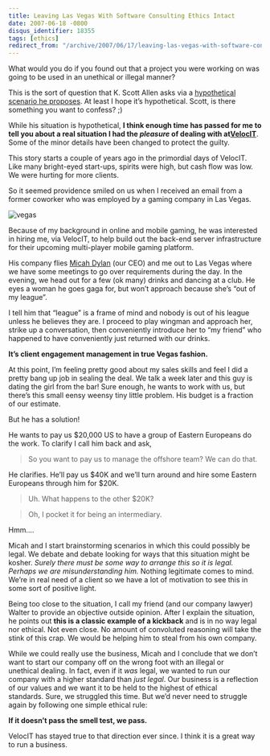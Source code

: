 ```yaml
---
title: Leaving Las Vegas With Software Consulting Ethics Intact
date: 2007-06-18 -0800
disqus_identifier: 18355
tags: [ethics]
redirect_from: "/archive/2007/06/17/leaving-las-vegas-with-software-consulting-ethics-intact.aspx/"
---
```


What would you do if you found out that a project you were working on
was going to be used in an unethical or illegal manner?

This is the sort of question that K. Scott Allen asks via a
[hypothetical scenario he
proposes](http://odetocode.com/Blogs/scott/archive/2007/06/17/10978.aspx "The Main Monkey Business").
At least I hope it’s hypothetical. Scott, is there something you want to
confess? ;)

While his situation is hypothetical, **I think enough time has passed
for me to tell you about a real situation I had the *pleasure* of
dealing with
at**[**VelocIT**](http://veloc-it.com/ "Veloc-IT - We Get IT Done").
Some of the minor details have been changed to protect the guilty.

This story starts a couple of years ago in the primordial days
of VelocIT. Like many bright-eyed start-ups, spirits were high, but cash
flow was low. We were hurting for more clients.

So it seemed providence smiled on us when I received an email from a
former coworker who was employed by a gaming company in Las Vegas.

![vegas](https://haacked.com/images/haacked_com/WindowsLiveWriter/MyFirstFathersDay_14DB0/vegas_1.jpg)

Because of my background in online and mobile gaming, he was interested
in hiring me, via VelocIT, to help build out the back-end server
infrastructure for their upcoming multi-player mobile gaming platform.

His company flies [Micah Dylan](http://micahdylan.com/ "Micah Dylan")
(our CEO) and me out to Las Vegas where we have some meetings to go over
requirements during the day. In the evening, we head out for a few (ok
many) drinks and dancing at a club. He eyes a woman he goes gaga for,
but won’t approach because she’s “out of my league”.

I tell him that “league” is a frame of mind and nobody is out of his
league unless he believes they are. I proceed to play wingman and
approach her, strike up a conversation, then conveniently introduce her
to “my friend” who happened to have conveniently just returned with our
drinks.

**It’s client engagement management in true Vegas fashion.**

At this point, I’m feeling pretty good about my sales skills and feel I
did a pretty bang up job in sealing the deal. We talk a week later and
this guy is dating the girl from the bar! Sure enough, he wants to work
with us, but there’s this small eensy weensy tiny little problem. His
budget is a fraction of our estimate.

But he has a solution!

He wants to pay us \$20,000 US to have a group of Eastern Europeans do
the work. To clarify I call him back and ask,

> So you want to pay us to manage the offshore team? We can do that.

He clarifies. He’ll pay us \$40K and we’ll turn around and hire some
Eastern Europeans through him for \$20K.

> Uh. What happens to the other \$20K?

> Oh, I pocket it for being an intermediary.

Hmm....

Micah and I start brainstorming scenarios in which this could possibly
be legal. We debate and debate looking for ways that this situation
might be kosher. *Surely there must be some way to arrange this so it is
legal. Perhaps we are misunderstanding him.* Nothing legitimate comes to
mind. We’re in real need of a client so we have a lot of motivation to
see this in some sort of positive light.

Being too close to the situation, I call my friend (and our company
lawyer) Walter to provide an objective outside opinion. After I explain
the situation, he points out **this is a classic example of a kickback**
and is in no way legal nor ethical. Not even close. No amount of
convoluted reasoning will take the stink of this crap. We would be
helping him to steal from his own company.

While we could really use the business, Micah and I conclude that we
don’t want to start our company off on the wrong foot with an illegal or
unethical dealing. In fact, even if it *was* legal, we wanted to run our
company with a higher standard than *just legal*. Our business is a
reflection of our values and we want it to be held to the highest of
ethical standards. Sure, we struggled this time. But we’d never need to
struggle again by following one simple ethical rule:

**If it doesn’t pass the smell test, we pass.**

VelocIT has stayed true to that direction ever since. I think it is a
great way to run a business.

